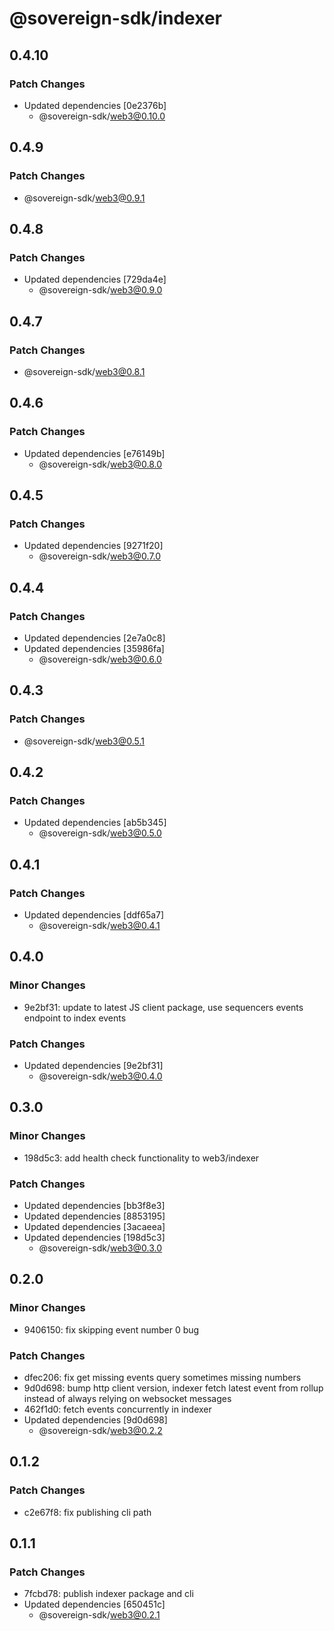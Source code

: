 # @sovereign-sdk/indexer

## 0.4.10

### Patch Changes

- Updated dependencies [0e2376b]
  - @sovereign-sdk/web3@0.10.0

## 0.4.9

### Patch Changes

- @sovereign-sdk/web3@0.9.1

## 0.4.8

### Patch Changes

- Updated dependencies [729da4e]
  - @sovereign-sdk/web3@0.9.0

## 0.4.7

### Patch Changes

- @sovereign-sdk/web3@0.8.1

## 0.4.6

### Patch Changes

- Updated dependencies [e76149b]
  - @sovereign-sdk/web3@0.8.0

## 0.4.5

### Patch Changes

- Updated dependencies [9271f20]
  - @sovereign-sdk/web3@0.7.0

## 0.4.4

### Patch Changes

- Updated dependencies [2e7a0c8]
- Updated dependencies [35986fa]
  - @sovereign-sdk/web3@0.6.0

## 0.4.3

### Patch Changes

- @sovereign-sdk/web3@0.5.1

## 0.4.2

### Patch Changes

- Updated dependencies [ab5b345]
  - @sovereign-sdk/web3@0.5.0

## 0.4.1

### Patch Changes

- Updated dependencies [ddf65a7]
  - @sovereign-sdk/web3@0.4.1

## 0.4.0

### Minor Changes

- 9e2bf31: update to latest JS client package, use sequencers events endpoint to index events

### Patch Changes

- Updated dependencies [9e2bf31]
  - @sovereign-sdk/web3@0.4.0

## 0.3.0

### Minor Changes

- 198d5c3: add health check functionality to web3/indexer

### Patch Changes

- Updated dependencies [bb3f8e3]
- Updated dependencies [8853195]
- Updated dependencies [3acaeea]
- Updated dependencies [198d5c3]
  - @sovereign-sdk/web3@0.3.0

## 0.2.0

### Minor Changes

- 9406150: fix skipping event number 0 bug

### Patch Changes

- dfec206: fix get missing events query sometimes missing numbers
- 9d0d698: bump http client version, indexer fetch latest event from rollup instead of always relying on websocket messages
- 462f1d0: fetch events concurrently in indexer
- Updated dependencies [9d0d698]
  - @sovereign-sdk/web3@0.2.2

## 0.1.2

### Patch Changes

- c2e67f8: fix publishing cli path

## 0.1.1

### Patch Changes

- 7fcbd78: publish indexer package and cli
- Updated dependencies [650451c]
  - @sovereign-sdk/web3@0.2.1
